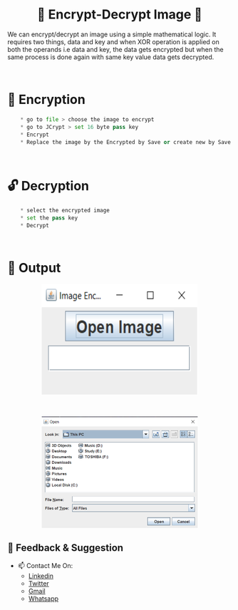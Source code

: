 <h1 align="center"> 🔐 Encrypt-Decrypt Image 🔐 </h1>
<p align="centre">We can encrypt/decrypt an image using a simple mathematical logic. It requires two things, data and key and when XOR operation is applied on both the operands i.e data and key, the data gets encrypted but when the same process is done again with same key value data gets decrypted.</p>


&nbsp;&nbsp;&nbsp;&nbsp;&nbsp;&nbsp;&nbsp;&nbsp;&nbsp;&nbsp;&nbsp;&nbsp;&nbsp;&nbsp;&nbsp;&nbsp;&nbsp;&nbsp;&nbsp;&nbsp;&nbsp;&nbsp;&nbsp;&nbsp;&nbsp;&nbsp;&nbsp;&nbsp;&nbsp;&nbsp;&nbsp;&nbsp;&nbsp;&nbsp;&nbsp;

# 🔐 Encryption

```python
    * go to file > choose the image to encrypt
    * go to JCrypt > set 16 byte pass key
    * Encrypt
    * Replace the image by the Encrypted by Save or create new by Save As
```
&nbsp;&nbsp;&nbsp;&nbsp;&nbsp;&nbsp;&nbsp;&nbsp;&nbsp;&nbsp;&nbsp;&nbsp;&nbsp;&nbsp;&nbsp;&nbsp;&nbsp;&nbsp;&nbsp;&nbsp;&nbsp;&nbsp;&nbsp;&nbsp;&nbsp;&nbsp;&nbsp;&nbsp;&nbsp;&nbsp;&nbsp;&nbsp;&nbsp;&nbsp;&nbsp;

# 🔓 Decryption

```python
    * select the encrypted image
    * set the pass key
    * Decrypt
```

&nbsp;&nbsp;&nbsp;&nbsp;&nbsp;&nbsp;&nbsp;&nbsp;&nbsp;&nbsp;&nbsp;&nbsp;&nbsp;&nbsp;&nbsp;&nbsp;&nbsp;&nbsp;&nbsp;&nbsp;&nbsp;&nbsp;&nbsp;&nbsp;&nbsp;&nbsp;&nbsp;&nbsp;&nbsp;&nbsp;&nbsp;&nbsp;&nbsp;&nbsp;&nbsp;

# 📃 Output

<div align= "center"><img src="Output/welcome.jpg" width="350" height="250"/>

</div> 

&nbsp;&nbsp;&nbsp;&nbsp;&nbsp;&nbsp;&nbsp;&nbsp;&nbsp;&nbsp;&nbsp;&nbsp;&nbsp;&nbsp;&nbsp;&nbsp;&nbsp;&nbsp;&nbsp;&nbsp;&nbsp;&nbsp;&nbsp;&nbsp;&nbsp;&nbsp;&nbsp;&nbsp;&nbsp;&nbsp;&nbsp;&nbsp;&nbsp;&nbsp;&nbsp;
<div align= "center"><img src="Output/selectImage.jpg" width="350" height="250"/>

</div> 
      
##  📝  Feedback & Suggestion

  - 📫 Contact Me On: 
    - [Linkedin](https://www.linkedin.com/in/yash-shrivastava-a116a81b3/)
    - [Twitter](https://twitter.com/BitterAsTruth)
    - [Gmail](mailto:shrivastavayash92@gmail.com)
    - [Whatsapp](https://api.whatsapp.com/send?phone=918109369496&text=Hey%20my%20name%20is.......)

